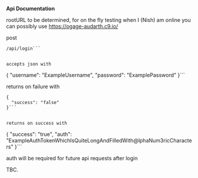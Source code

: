 **Api Documentation**

rootURL to be determined, for on the fly testing when I (Nish) am online you can possibly use https://ogage-audarth.c9.io/

post
```
/api/login```


accepts json with

```
{
  "username": "ExampleUsername",
  "password": "ExamplePassword"
}```


returns on failure with

```
{
  "success": "false"
}```


returns on success with

```
{
  "success": "true",
  "auth": "ExampleAuthTokenWhichIsQuiteLongAndFilledWith@lphaNum3ricCharacters"
}```


auth will be required for future api requests after login

TBC.
